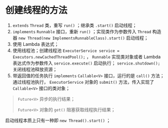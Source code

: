 # 创建线程的方法

1. `extends` `Thread` 类，重写 `run()` ；继承类 `.start()` 启动线程；
2. `implements` `Runnable` 接口，重新 `run()` ；实现类作为参数传入 `Thread` 构造器 `new Thread(new ImplementsRunnableClass).start()` 启动线程；
3. 使用 Lambda 表达式；
4. 使用线程池；创建线程池 `ExecuterService service = Executors.newCachedThreadPool();` ， `Runnable` 实现类对象或者 Lambda 表达式作为参数传入 `service.execute()` 启动执行； `service.shutdown();` 关闭线程池释放资源；
5. 带返回值的任务执行 `implements` `Callable<V>` 接口，运行的是 `call()` 方法； 通过线程池执行， `ExecutorService` 对象的 `submit()` 方法，传入实现了 `Callable<V>` 接口的类对象；


> `Future<V>` 异步的执行结果；
> 
> `Future<V>` 对象的 `get()` 阻塞获取线程执行结果；


启动线程本质上只有一种即 `new Thread().start()` ；

